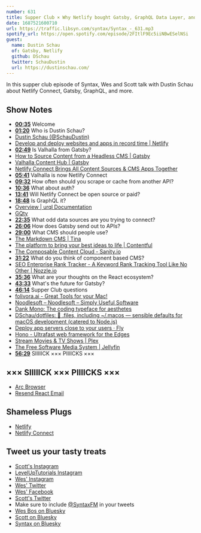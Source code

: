 ```yaml
---
number: 631
title: Supper Club × Why Netlify bought Gatsby, GraphQL Data Layer, and Headless CMS with Dustin Schau
date: 1687521600710
url: https://traffic.libsyn.com/syntax/Syntax_-_631.mp3
spotify_url: https://open.spotify.com/episode/2FItlF9Ec5iiNBwESelNSi
guest:
  name: Dustin Schau
  of: Gatsby, Netlify
  github: DSchau
  twitter: SchauDustin
  url: https://dustinschau.com/
---
```


In this supper club episode of Syntax, Wes and Scott talk with Dustin Schau about Netlify Connect, Gatsby, GraphQL, and more.

## Show Notes

- **[00:35](#t=00:35)** Welcome
- **[01:20](#t=01:20)** Who is Dustin Schau?
- [Dustin Schau (@SchauDustin)](https://twitter.com/SchauDustin)
- [Develop and deploy websites and apps in record time | Netlify](https://www.netlify.com/)
- **[02:49](#t=02:49)** Is Valhalla from Gatsby?
- [How to Source Content from a Headless CMS | Gatsby](https://www.gatsbyjs.com/docs/how-to/sourcing-data/headless-cms/)
- [Valhalla Content Hub | Gatsby](https://www.gatsbyjs.com/products/valhalla-content-hub/)
- [Netlify Connect Brings All Content Sources & CMS Apps Together](https://www.netlify.com/products/connect/)
- **[05:41](#t=05:41)** Valhalla is now Netlify Connect
- **[09:32](#t=09:32)** How often should you scrape or cache from another API?
- **[10:36](#t=10:36)** What about auth?
- **[13:41](#t=13:41)** Will Netlify Connect be open source or paid?
- **[18:48](#t=18:48)** Is GraphQL it?
- [Overview | urql Documentation](https://formidable.com/open-source/urql/docs/)
- [GQty](https://gqty.dev/)
- **[22:35](#t=22:35)** What odd data sources are you trying to connect?
- **[26:06](#t=26:06)** How does Gatsby send out to APIs?
- **[29:00](#t=29:00)** What CMS should people use?
- [The Markdown CMS | Tina](https://tina.io/)
- [The platform to bring your best ideas to life | Contentful](https://www.contentful.com/)
- [The Composable Content Cloud - Sanity.io](https://www.sanity.io/)
- **[31:22](#t=31:22)** What do you think of component based CMS?
- [SEO Enterprise Rank Tracker - A Keyword Rank Tracking Tool Like No Other | Nozzle.io](https://nozzle.io/)
- **[35:36](#t=35:36)** What are your thoughts on the React ecosystem?
- **[43:33](#t=43:33)** What's the future for Gatsby?
- **[46:14](#t=46:14)** Supper Club questions
- [folivora.ai - Great Tools for your Mac!](https://folivora.ai/)
- [Noodlesoft – Noodlesoft – Simply Useful Software](https://www.noodlesoft.com/)
- [Dank Mono: The coding typeface for aesthetes](https://philpl.gumroad.com/l/dank-mono)
- [DSchau/dotfiles: :wrench: .files, including ~/.macos — sensible defaults for macOS development (catered to Node.js)](https://github.com/DSchau/dotfiles)
- [Deploy app servers close to your users · Fly](https://fly.io/)
- [Hono - Ultrafast web framework for the Edges](https://hono.dev/)
- [Stream Movies & TV Shows | Plex](https://www.plex.tv/)
- [The Free Software Media System | Jellyfin](https://jellyfin.org/)
- **[56:29](#t=56:29)** SIIIIICK ××× PIIIICKS ×××

## ××× SIIIIICK ××× PIIIICKS ×××

- [Arc Browser](https://arc.net/)
- [Resend React Email](https://resend.com/)

## Shameless Plugs

- [Netlify](http://Netlify.com)
- [Netlify Connect](https://ntl.fyi/sanity)

## Tweet us your tasty treats

- [Scott's Instagram](https://www.instagram.com/stolinski/)
- [LevelUpTutorials Instagram](https://www.instagram.com/LevelUpTutorials/)
- [Wes' Instagram](https://www.instagram.com/wesbos/)
- [Wes' Twitter](https://twitter.com/wesbos)
- [Wes' Facebook](https://www.facebook.com/wesbos.developer)
- [Scott's Twitter](https://twitter.com/stolinski)
- Make sure to include [@SyntaxFM](https://twitter.com/SyntaxFM) in your tweets
- [Wes Bos on Bluesky](https://bsky.app/profile/wesbos.com)
- [Scott on Bluesky](https://bsky.app/profile/tolin.ski)
- [Syntax on Bluesky](https://bsky.app/profile/syntax.fm)
